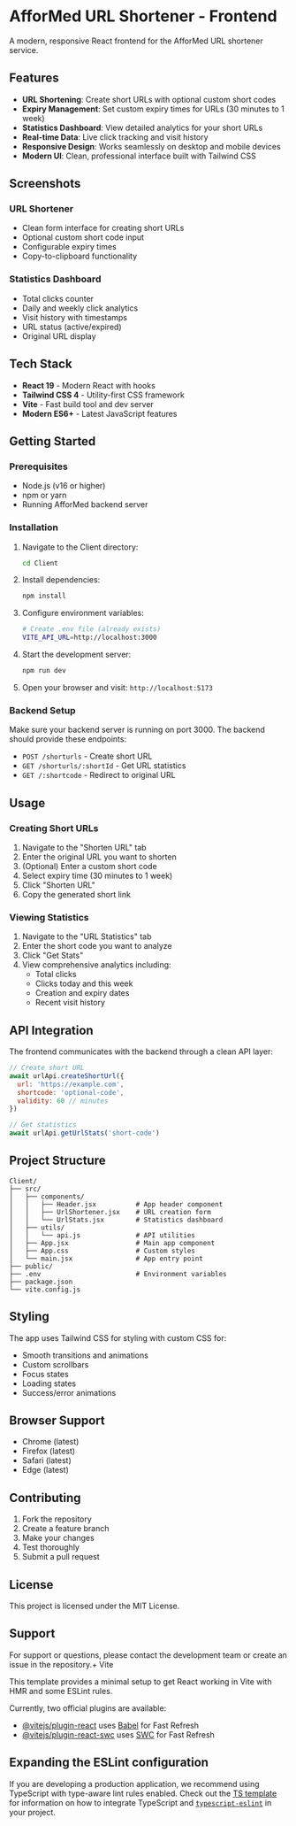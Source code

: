 # AfforMed URL Shortener - Frontend

A modern, responsive React frontend for the AfforMed URL shortener service.

## Features

- **URL Shortening**: Create short URLs with optional custom short codes
- **Expiry Management**: Set custom expiry times for URLs (30 minutes to 1 week)
- **Statistics Dashboard**: View detailed analytics for your short URLs
- **Real-time Data**: Live click tracking and visit history
- **Responsive Design**: Works seamlessly on desktop and mobile devices
- **Modern UI**: Clean, professional interface built with Tailwind CSS

## Screenshots

### URL Shortener
- Clean form interface for creating short URLs
- Optional custom short code input
- Configurable expiry times
- Copy-to-clipboard functionality

### Statistics Dashboard
- Total clicks counter
- Daily and weekly click analytics
- Visit history with timestamps
- URL status (active/expired)
- Original URL display

## Tech Stack

- **React 19** - Modern React with hooks
- **Tailwind CSS 4** - Utility-first CSS framework
- **Vite** - Fast build tool and dev server
- **Modern ES6+** - Latest JavaScript features

## Getting Started

### Prerequisites

- Node.js (v16 or higher)
- npm or yarn
- Running AfforMed backend server

### Installation

1. Navigate to the Client directory:
   ```bash
   cd Client
   ```

2. Install dependencies:
   ```bash
   npm install
   ```

3. Configure environment variables:
   ```bash
   # Create .env file (already exists)
   VITE_API_URL=http://localhost:3000
   ```

4. Start the development server:
   ```bash
   npm run dev
   ```

5. Open your browser and visit: `http://localhost:5173`

### Backend Setup

Make sure your backend server is running on port 3000. The backend should provide these endpoints:

- `POST /shorturls` - Create short URL
- `GET /shorturls/:shortId` - Get URL statistics
- `GET /:shortcode` - Redirect to original URL

## Usage

### Creating Short URLs

1. Navigate to the "Shorten URL" tab
2. Enter the original URL you want to shorten
3. (Optional) Enter a custom short code
4. Select expiry time (30 minutes to 1 week)
5. Click "Shorten URL"
6. Copy the generated short link

### Viewing Statistics

1. Navigate to the "URL Statistics" tab
2. Enter the short code you want to analyze
3. Click "Get Stats"
4. View comprehensive analytics including:
   - Total clicks
   - Clicks today and this week
   - Creation and expiry dates
   - Recent visit history

## API Integration

The frontend communicates with the backend through a clean API layer:

```javascript
// Create short URL
await urlApi.createShortUrl({
  url: 'https://example.com',
  shortcode: 'optional-code',
  validity: 60 // minutes
})

// Get statistics
await urlApi.getUrlStats('short-code')
```

## Project Structure

```
Client/
├── src/
│   ├── components/
│   │   ├── Header.jsx          # App header component
│   │   ├── UrlShortener.jsx    # URL creation form
│   │   └── UrlStats.jsx        # Statistics dashboard
│   ├── utils/
│   │   └── api.js              # API utilities
│   ├── App.jsx                 # Main app component
│   ├── App.css                 # Custom styles
│   └── main.jsx                # App entry point
├── public/
├── .env                        # Environment variables
├── package.json
└── vite.config.js
```

## Styling

The app uses Tailwind CSS for styling with custom CSS for:
- Smooth transitions and animations
- Custom scrollbars
- Focus states
- Loading states
- Success/error animations

## Browser Support

- Chrome (latest)
- Firefox (latest)
- Safari (latest)
- Edge (latest)

## Contributing

1. Fork the repository
2. Create a feature branch
3. Make your changes
4. Test thoroughly
5. Submit a pull request

## License

This project is licensed under the MIT License.

## Support

For support or questions, please contact the development team or create an issue in the repository.+ Vite

This template provides a minimal setup to get React working in Vite with HMR and some ESLint rules.

Currently, two official plugins are available:

- [@vitejs/plugin-react](https://github.com/vitejs/vite-plugin-react/blob/main/packages/plugin-react) uses [Babel](https://babeljs.io/) for Fast Refresh
- [@vitejs/plugin-react-swc](https://github.com/vitejs/vite-plugin-react/blob/main/packages/plugin-react-swc) uses [SWC](https://swc.rs/) for Fast Refresh

## Expanding the ESLint configuration

If you are developing a production application, we recommend using TypeScript with type-aware lint rules enabled. Check out the [TS template](https://github.com/vitejs/vite/tree/main/packages/create-vite/template-react-ts) for information on how to integrate TypeScript and [`typescript-eslint`](https://typescript-eslint.io) in your project.
